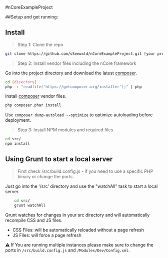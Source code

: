 #nCoreExampleProject



##Setup and get running:


Install
-------

> Step 1: Clone the repo

```bash
git clone https://github.com/sSeewald/nCoreExampleProject.git [your project name - directory to clone]
```

    
> Step 2: Install vendor files including the nCore framework

Go into the project directory and download the latest [composer](https://getcomposer.org).

```bash
cd [directory]
php -r "readfile('https://getcomposer.org/installer');" | php
```

Install [composer](https://getcomposer.org) vendor files.

```bash
php composer.phar install
```

Use `composer dump-autoload --optimize` to optimize autoloading before deployment.

    
> Step 3: Install NPM modules and required files

```bash
cd src/
npm install
```

Using Grunt to start a local server
------------------------------------

> First check /src/build.config.js - if you need to use a specific PHP binary or change the ports.

Just go into the '/src' directory and use the "watchAll" task to start a local server.

```bash
    cd src/
    grunt watchAll
```

Grunt watches for changes in your src directory and will automatically recompile CSS and JS files.

- CSS Files: will be automatically reloaded without a page refresh
- JS Files: will force a page refresh

:warning: If You are running multiple instances please make sure to change the ports in `/src/build.config.js` and `/Modules/Dev/Config.xml`.

